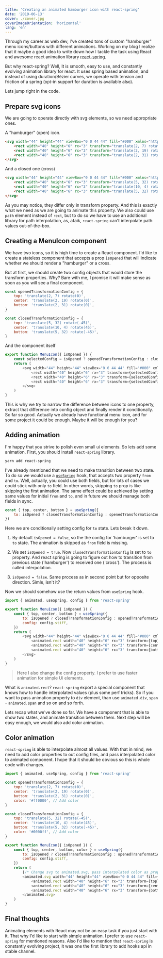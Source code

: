 ```yaml
---
title: 'Creating an animated hamburger icon with react-spring'
date: '2019-06-13'
cover: ./cover.jpg
coverImageOrientation: 'horizontal'
lang: 'en'
---
```


Through my career as web dev, I've created tons of custom "hamburger" menu icons/buttons with different animations. Working on my blog I realize that it maybe a good idea to write down how I tackle the task using React and awesome react animation library [react-spring](https://www.react-spring.io/).

But why react-spring? Well, It is smooth, easy to use, and constantly evolving animation library for react. It uses spring based animation, and instead of using duration/Bézier curves, we operate with tension and friction of a spring (opt-in support for duration is available also).

Lets jump right in the code.

## Prepare svg icons

We are going to operate directly with svg elements, so we need appropriate ones.

A "hamburger" (open) icon.

```html
<svg width="44" height="44" viewBox="0 0 44 44" fill="#000" xmlns="http://www.w3.org/2000/svg">
    <rect width="40" height="6" rx="3" transform="translate(2, 7) rotate(0)" />
    <rect width="40" height="6" rx="3" transform="translate(2, 19) rotate(0)" />
    <rect width="40" height="6" rx="3" transform="translate(2, 31) rotate(0)" />
</svg>
```

And a closed one (cross)

```html
<svg width="44" height="44" viewBox="0 0 44 44" fill="#000" xmlns="http://www.w3.org/2000/svg">
    <rect width="40" height="6" rx="3" transform="translate(5, 32) rotate(-45)" />
    <rect width="40" height="6" rx="3" transform="translate(10, 4) rotate(45)" />
    <rect width="40" height="6" rx="3" transform="translate(5, 32) rotate(-45)" />
</svg>
```

As you may notice, they differ only in transform property. And this is exactly what we need as we are going to animate this property. We also could use `path` element instead of `rect`, but to do so we have to use an additional library for path interpolation, as, afaik, `react-spring` can't interpolate path values out-of-the-box.

## Creating a MenuIcon component

We have two icons, so it is high time to create a React component. I'd like to create a stateless component that accepts a prop `isOpened` that will indicate whether we should render a "hamburger" or a cross.

But at first, we should create two config objects that would store the transform properties. Why? Bare with me, I promise it will make sense as soon as you will see a final component.

```javascript
const openedTransformationConfig = {
    top: 'translate(2, 7) rotate(0)',
    center: 'translate(2, 19) rotate(0)',
    bottom: 'translate(2, 31) rotate(0)',
}

const closedTransformationConfig = {
    top: 'translate(5, 32) rotate(-45)',
    center: 'translate(10, 4) rotate(45)',
    bottom: 'translate(5, 32) rotate(-45)',
}
```

And the component itself

```javascript
export function MenuIcon({ isOpened }) {
    const selectedConfig = isOpened ? openedTransformationConfig : closedTransformationConfig
    return (
        <svg width="44" height="44" viewBox="0 0 44 44" fill="#000" xmlns="http://www.w3.org/2000/svg">
            <rect width="40" height="6" rx="3" transform={selectedConfig.top} />
            <rect width="40" height="6" rx="3" transform={selectedConfig.center} />
            <rect width="40" height="6" rx="3" transform={selectedConfig.bottom} />
        </svg>
    )
}
```

This is why we try to narrow the difference between icons to one property, extract that difference into config object and finally render it conditionally. So far so good. Actually we already have functional menu icon, and for some project it could be enough. Maybe it will be enough for you?

## Adding animation

I'm happy that you strive to polish even small ui elements. So lets add some animation. First, you should install `react-spring` library.

```bash
yarn add react-spring
```

I've already mentioned that we need to make transition between two state. To do so we would use a [`useSpring`](https://www.react-spring.io/docs/hooks/use-spring) hook, that accepts two property `from` and `to`. Well, actually, you could use both fields, but for lots of cases we could stick with only `to` field. In other words, skipping `to` prop is like skipping the first animation. The same effect could be achieved by setting same values for initial `from` and `to`, and in future we should manage both fields in sync.

```javascript
const { top, center, bottom } = useSpring({
    to: isOpened ? closedTransformationConfig : openedTransformationConfig,
})
```

Here we are conditionally setting config for `to` state. Lets break it down.

1.  By default `isOpened = false`, so the the config for 'hamburger' is set to `to` state. The animation is skipped as `from` field is missing.

2.  We set `isOpened = true`. Now `closedTransformationConfig` is set to `to` property. And react spring is going to figure out how to transition from previous state ('hamburger') to received one ('cross'). The process is called interpolation.

3.  `isOpened = false`. Same process as in second point but for opposite direction. Simle, isn't it?

Now we should somehow use the return values from `useSpring` hook.

```javascript
import { animated, useSpring, config } from 'react-spring'

export function MenuIcon({ isOpened }) {
    const { top, center, bottom } = useSpring({
        to: isOpened ? closedTransformationConfig : openedTransformationConfig,
        config: config.stiff,
    })
    return (
        <svg width="44" height="44" viewBox="0 0 44 44" fill="#000" xmlns="http://www.w3.org/2000/svg">
            <animated.rect width="40" height="6" rx="3" transform={top} />
            <animated.rect width="40" height="6" rx="3" transform={center} />
            <animated.rect width="40" height="6" rx="3" transform={bottom} />
        </svg>
    )
}
```

> Here I also change the config property. I prefer to use faster animation for simple UI elements.

What is `animated.rect`? `react-spring` export a special component that knows how to handle interpolated values (plus some perf tricks). So if you want to pass animation property to `div` element, than use `animated.div`, `span` - `animated.span` and so on and so forth.

Lets recap what we've done so far. We have a component that is able to show two states, and animate transition between them. Next step will be easy enough, we would also add color animation.

## Color animation

`react-spring` is able to interpolate almost all values. With that in mind, we need to add color properties to out config files, and pass interpolated color to animated component. I hope that it should be obvious so this is whole code with changes.

```javascript
import { animated, useSpring, config } from 'react-spring'

const openedTransformationConfig = {
    top: 'translate(2, 7) rotate(0)',
    center: 'translate(2, 19) rotate(0)',
    bottom: 'translate(2, 31) rotate(0)',
    color: '#ff0000', // Add color
}

const closedTransformationConfig = {
    top: 'translate(5, 32) rotate(-45)',
    center: 'translate(10, 4) rotate(45)',
    bottom: 'translate(5, 32) rotate(-45)',
    color: '#0000ff', // Add color
}

export function MenuIcon({ isOpened }) {
    const { top, center, bottom, color } = useSpring({
        to: isOpened ? closedTransformationConfig : openedTransformationConfig,
        config: config.stiff,
    })
    return (
        {/* Change svg to animated.svg, pass interpolated color as prop */}
        <animated.svg width="44" height="44" viewBox="0 0 44 44" fill={color} xmlns="http://www.w3.org/2000/svg">
            <animated.rect width="40" height="6" rx="3" transform={top} />
            <animated.rect width="40" height="6" rx="3" transform={center} />
            <animated.rect width="40" height="6" rx="3" transform={bottom} />
        </animated.svg>
    )
}
```

## Final thoughts

Animating elements with React may not be an easy task if you just start with it. That why I'd like to start with simple animation. I prefer to use `react-spring` for mentioned reasons. Also I'd like to mention that `react-spring` is constantly evolving project, it was one the first library to add hooks api in stable channel.

<!--

![Remote](./cover.jpg) -->
